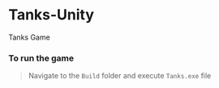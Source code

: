 # Tanks-Unity
Tanks Game 

### To run the game
> Navigate to the `Build` folder and execute `Tanks.exe` file
